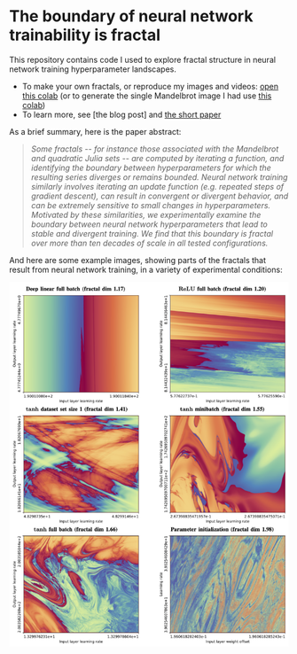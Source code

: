 # The boundary of neural network trainability is fractal

This repository contains code I used to explore fractal structure in neural network training hyperparameter landscapes.

- To make your own fractals, or reproduce my images and videos: [open this colab](https://colab.research.google.com/github/Sohl-Dickstein/fractal/blob/main/the_boundary_of_neural_network_trainability_is_fractal.ipynb) (or to generate the single Mandelbrot image I had use [this colab](https://colab.research.google.com/github/Sohl-Dickstein/fractal/blob/main/Mandelbrot_set_visualization.ipynb))
- To learn more, see [the blog post] and [the short paper](https://arxiv.org/abs/2402.06184)

As a brief summary, here is the paper abstract:

> *Some fractals -- for instance those associated with the Mandelbrot and quadratic Julia sets -- are computed by iterating a function, and identifying the boundary between hyperparameters for which the resulting series diverges or remains bounded. Neural network training similarly involves iterating an update function (e.g. repeated steps of gradient descent), can result in convergent or divergent behavior, and can be extremely sensitive to small changes in hyperparameters. Motivated by these similarities, we experimentally examine the boundary between neural network hyperparameters that lead to stable and divergent training. We find that this boundary is fractal over more than ten decades of scale in all tested configurations.*

And here are some example images, showing parts of the fractals that result from neural network training, in a variety of experimental conditions:

![Examples of fractals resulting from neural network training in a variety of experimental configurations](fractal_tiles_midres.png)
